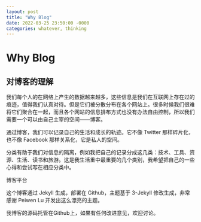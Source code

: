 ```yaml
---
layout: post
title: "Why Blog"
date: 2022-03-25 23:50:00 -0000
categories: whatever, thinking
---
```

# Why Blog

## 对博客的理解

我们每个人的在网络上产生的数据越来越多，这些信息是我们在互联网上存在过的痕迹，值得我们认真对待。但是它们被分散分布在各个网站上。很多时候我们很难将它们聚合在一起，而且各个网站的信息排布方式也没有办法自由控制，所以我们需要一个可以由自己主宰的空间——博客。

通过博客，我们可以记录自己的生活和成长的轨迹。它不像 Twitter 那样碎片化，也不像 Facebook 那样关系化，它是私人的空间。

分类有助于我们对信息的隔离，例如我把自己的记录分成这几类：技术、工具、资源、生活、读书和旅游。这是我生活重中最重要的几个类别，我希望把自己的一些心得和尝试写在相应分类中。

博客平台

这个博客通过 Jekyll 生成，部署在 Github，主题基于 3-Jekyll 修改生成，非常感谢 Peiwen Lu 开发出这么漂亮的主题。

我博客的源码托管在Github上，如果有任何改进意见，欢迎讨论。
